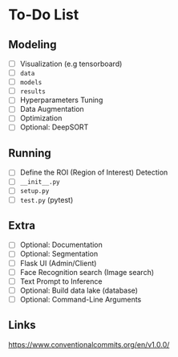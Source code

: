# To-Do List

## Modeling
- [ ] Visualization (e.g tensorboard)
- [ ] `data`
- [ ] `models`
- [ ] `results`
- [ ] Hyperparameters Tuning
- [ ] Data Augmentation
- [ ] Optimization
- [ ] Optional: DeepSORT

## Running
- [ ] Define the ROI (Region of Interest) Detection
- [ ] `__init__.py`
- [ ] `setup.py`
- [ ] `test.py` (pytest)

## Extra
- [ ] Optional: Documentation
- [ ] Optional: Segmentation
- [ ] Flask UI (Admin/Client)
- [ ] Face Recognition search (Image search)
- [ ] Text Prompt to Inference
- [ ] Optional: Build data lake (database)
- [ ] Optional: Command-Line Arguments

## Links
https://www.conventionalcommits.org/en/v1.0.0/
